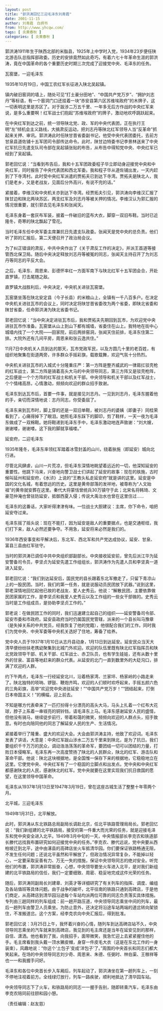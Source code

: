 ```yaml
---
layout: post
title: "郭洪涛回忆三迎毛泽东刘青霞"
date: 2001-11-15
author: 刘青霞　白炳书
from: http://www.yhcqw.com/
tags: [ 炎黄春秋 ]
categories: [ 炎黄春秋 ]
---
```





郭洪涛1911年生于陕西北部的米脂县，1925年上中学时入党，1934年23岁便任陕北游击队总指挥部政委。历史的安排竟然如此奇巧，有着六七十年革命生涯的郭洪涛，竟在中国革命的各个重要历史时期三次完成了迎接党中央、毛泽东的任务。

瓦窑堡，一迎毛泽东

1935年10月19日，中国工农红军长征进入陕北吴起镇。


镇内破旧窑洞的墙上，随处可见“打土豪分田地”、“中国共产党万岁”、“拥护刘志丹”等标语，有一个窑洞门口还挂着一块“赤安县第六区苏维埃政府”的木牌子，这一切表明这里是苏区了。对于跋涉二万五千里、一年多无后方作战的中央红军来说，是多么重要啊！红军战士们抱起“苏维埃政府”的牌子，激动地欢呼跳跃起来。


在中央红军到达之前，统一领导陕北党、政、军的中央代表团，正在执行王明“左”倾机会主义路线，大搞肃反运动，把刘志丹等陕北红军领导人当“反革命”抓起来关押、审讯。郭洪涛此时任陕甘晋省委副书记，他受中央代表团委托，去前方甘泉县道佐铺十五军团司令部传达命令。此时，陕甘边特委书记李景林送来了中央红军抗日先遣支队司令部在吴起镇张贴的布告，从布告中得知党中央、中央红军已经到了吴起镇。


郭老回忆说：“当看到布告后，我和十五军团政委程子华立即动身迎接党中央和中央红军，同时报告了中央代表团和西北军委。我和程子华从道佐铺出发，一天内赶到了下寺湾村。此时受中央红军派遣的贾拓夫已到达下寺湾。贾拓夫是陕北人，我们是老乡，又是老战友，见面后分外高兴，有说不完的话。”


紧接着，李维汉和中央机关亦到达下寺湾。经贾拓夫引见，郭洪涛向李维汉汇报了陕甘边和陕北两块苏区、两支红军及刘志丹等被关押的情况。李维汉认为郭汇报的情况很重要，就引郭去见毛泽东和张闻天。

毛泽东身着一套灰布军装，披着一件破旧的蓝布大衣，脚穿一双旧布鞋。当时已近隆冬，奇寒的陕北飘起了雪花。

当时毛泽东任中央军委主席兼抗日先遣支队政委。张闻天是党中央的总负责。他们听了郭的汇报后，第二天便召开了政治局会议。


为了纠正错误的肃反，中共中央作出了《关于肃反工作的决定》，并派王首道等接管西北保卫局。随后中央决定释放刘志丹等被冤的同志，张闻天主持召开了为刘志丹等同志的平反大会。

之后，毛泽东、周恩来、彭德怀率红一方面军南下与陕北红军十五军团会合，开赴直罗镇，打击尾随之敌。

直罗镇大战胜利后，中央决定，中央机关进驻瓦窑堡。


瓦窑堡坐落在陕北安定县（今子长县）的米粮山上，全镇有一千八百多户。在决定中央机关进驻瓦市的会议上，同时决定将陕甘晋省委改为两个省委，即陕北省委和陕甘省委，任命郭洪涛为陕北省委书记。


郭老回忆说：“当中央决定进驻瓦市后，我和贾拓夫先期回到瓦市，为欢迎党中央进驻瓦市作准备。瓦窑堡从山上到山下都有城墙，省委住在山上。我特地在街中心城墙内找了一个大院——田家院，前后两排窑洞，张闻天住前排，毛泽东住第二排。大院外还有几间平房，周恩来和张云逸共住。”

11月7日中央机关人员到达的那天，瓦市党政军民，以及方圆几十里的老百姓，有组织地聚集在街道两旁，许多群众手摇彩旗，载歌载舞，欢迎气氛十分热烈。


中央机关进驻瓦市的入城式十分隆重庄严：第一方阵是整齐威武的一律肩扛驳壳枪的红军战士，第二方阵是骑着高头大马的中央领导同志，第三方阵又是驳壳枪阵，之后便是一个个方阵的红军战士和机关干部。中央领导和机关干部以及红军战士，个个情绪高昂，心情激动，频频向欢迎的群众招手致谢。

毛泽东到达瓦市后，首要一件事，就是接见刘志丹。一见到刘志丹，毛泽东握着他的手，亲切而深情地说：志丹同志，你受委屈了。


毛泽东来到瓦市时，脚上穿的还是一双旧单鞋，被刘志丹的婆姨（即妻子）同桂荣看到了，心痛得掉下了眼泪。她照毛泽东踩下的脚印，剪了鞋样，一天一夜为毛泽东做成了一双棉鞋。她将鞋递到毛泽东手中，毛泽东激动地连声致谢：“刘大嫂，谢谢喽，谢谢喽。这下我的脚就享福喽。”

延安府，二迎毛泽东

1935年隆冬，毛泽东率领红军踏着冰雪封盖的山川，绕着肤施（即延安）城向北行进。


尽管北风肆虐，山川一片荒凉，但毛泽东深情地眺望着远近的一切，他深知延安的重要性。他跳下马来，兴奋地向警卫战士们讲起了延安的故事：现在的肤施，古时候叫延州和延安府，《水浒》上说的“王教头私走延安府”就是讲的这里。延安是中国的文化名城，有着悠远的历史。这里是黄帝部落的发祥地，被尊称为“人文始祖”的黄帝就安葬在这里。秦代大将蒙恬曾统兵30万镇守于此；北宋名将韩琦、文豪范仲淹也曾驻防延安，抵御西夏入侵；传说大禹治水也曾在这里住过……

毛泽东的这番话，大家听得津津有味。一位战士大胆建议：主席，你下命令，咱把延安夺过来。

毛泽东摇了摇头说：现在不能打，因为延安是敌人的重要据点，也是交通枢纽，我们打下来，敌人必然还要争夺。不用急，延安将来必然是我们的。

1936年西安事变和平解决后，东北军、西北军和共产党达成协议，延安、甘泉、富县三县由红军驻守。

当时的郭洪涛已调任中共中央组织部副部长。中央接收延安前，曾先后派江华为延安警备司令员，李坚贞为延安先遣工作组组长，郭洪涛作为先遣人员和李坚真一道进入延安。


郭老回忆说：“我们到达延安后，国民党的县长跟着东北军撤走了，只留下青凉山上的一股民团。当时，我们的第一任务，就是说服动员民团放下武器。”说到这里，郭老深情地回忆起他已故的老战友、爱人史秀云。他说：“解散民团，主要依靠做民团家属的工作，是李坚贞和我爱人史秀云以及工作组的一些女干部做的。史秀云当时是工作组成员，是协助李坚贞工作的。”


郭老说：在做民团工作的同时，我们迅速建立起自己的组织——延安警备司令部、延安市委和市政府。延安县政府当时仍属国民党管辖，派来的一个县长叫马豫章（是失掉关系的中共党员，经我恢复了他的党籍），他很配合我们的工作。同时我们为党中央、中央军委等中央机关选好了住地，筹备了给养。


党中央人员于1937年1月10日从志丹县动身，1月13日到达延安。延安民众当天大清早便纷纷扶老携幼聚集到北城门外欢迎。欢迎的队伍里既有陕北红军指挥员和陕北党政领导干部、机关干部、红军战士、赤卫队员，也有学生娃娃，还有从数十里外的甘泉、富县等地赶来的群众代表。从延安的北门一直到数里外的大砭沟口，排满了欢迎的人群。


约下午两点，毛泽东一行经延安北川，沿着杨家湾、兰家坪、杨家岭的小路走来了。陕北独特的唢呐、锣鼓、鞭炮齐鸣，欢迎的人们顿时欢呼起来，手摇五颜六色的三角彩旗，高举“欢迎党中央进驻延安！”“中国共产党万岁！”“团结起来，打倒日本帝国主义！”的横幅，迎上前去。


不知是哪方代表牵来了一匹打扮得十分漂亮的高头大马，马头上扎着一个红布大花球，脖子上系着一串锃亮的铜铃铛，请毛泽东上马。毛泽东感谢延安人民的盛情，但他没有骑马，继续徒步前行，带着和蔼的微笑，频频向欢迎的人群点头，招手致意。有时也向陪同他的同志了解延安人民的生产、生活情况。


紧接着举行了隆重、盛大的欢迎大会。大会由郭洪涛主持，他致了欢迎词。毛泽东发表了讲话，大意是：中央红军跋山涉水二万五千里来到陕北，是为了抗日。我们要组织千千万万的民众，调动浩浩荡荡的革命军，要团结一切可以团结的力量，打败日本侵略军。毛泽东再一次高度赞扬了陕北的人民群众，陕北的红军、游击队和革命干部。他说：陕北这块根据地，是全国惟一保存下来的根据地，它稳稳地立在这里。它使党中央、中央红军有了一个稳固的立脚点和出发点。党中央和中央红军都感谢陕北的人民，感谢陕北的红军。党中央就要在这里实现我们抗日救国的愿望，在这里领导中国革命。

毛泽东从1937年1月13日至1947年3月19日，曾在这座古城生活了整整十年零两个月。

北平城，三迎毛泽东

1949年1月31日，北平解放。


此时，郭洪涛从东北铁路总局副局长调赴北京，任北平铁路管理局局长。郭老回忆说：“我们新组建的北平铁路局，接受的第一件重大而光荣的任务，就是迎接毛泽东和党中央安全进入北平。1949年3月中旬的一天，中央情报部长李克农和铁道部长滕代远找我布置研究如何迎接党中央的任务。”李克农、滕代远说，党中央要从西柏坡迁到北平，途中由涿县的高碑店坐火车抵清华园。你们要保证铁路畅通无阻，不发生任何问题；还说北平虽然和平解放了，但政治情况异常复杂，不能掉以轻心，一定要采取妥善有力、万无一失的措施，保证中央领导同志的绝对安全。听完他们的布置，郭洪涛非常振奋，心想，中央领导要坐火车进入北平，是对我们新组建的北平铁路局的信任，我们一定要细致、周密、稳妥地完成这件光荣的任务。


随后，郭洪涛同副局长刘建章、刘英才等详细研究了有关列车的指挥、调度、编组及各站值班等具体问题。由于战争的破坏，北平往南的铁路只通到高碑店，于是他们商定，从高碑店到清华园沿途每个车站均派两位可靠的同志负责落实具体措施。专列由三趟同样的列车组成：前一趟开路压道，中央领导同志乘坐中间的列车，最后一趟列车由警卫人员乘坐。为防止意外，还决定将沿途车站两端的道岔转向架锁住，不准搬道岔。这个方案，经李克农向中央汇报后，得到批准。


郭老回忆说：3月25日上午，我怀着兴奋的心情，随列车到达高碑店站不久，中央领导同志乘坐的汽车就来到高碑店，我见到的毛主席还是当年在延安见到的那样，自信、潇洒。他也看到了我，向我招手，面带微笑，我急忙迎上去紧紧握住他的手。毛主席看到我头戴一顶水獭皮帽，身穿一件皮毛大衣（这是在东北工作的一身装束），风趣地说：“你这个‘土包子’变成‘洋包子’了。”周围的中央首长和同志们都大笑起来。在场的中央领导同志刘少奇、周恩来、朱德、任弼时、林伯渠、王稼祥等也一一和我握手问好。

毛泽东和各位中央首长步入车厢后，列车起动了，郭洪涛坐在第一趟列车上，一刻不停地注视着前方。全线绿灯放行，列车一路疾驶，顺利地抵达了清华园车站。

中央领导同志下了火车，和铁路局的同志一一握手告别，随即转乘汽车，毛泽东由李克农陪同前往颐和园小憩。

（责任编辑：赵友慈）


